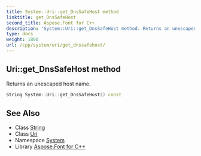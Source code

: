 ```yaml
---
title: System::Uri::get_DnsSafeHost method
linktitle: get_DnsSafeHost
second_title: Aspose.Font for C++
description: 'System::Uri::get_DnsSafeHost method. Returns an unescaped host name in C++.'
type: docs
weight: 1800
url: /cpp/system/uri/get_dnssafehost/
---
```

## Uri::get_DnsSafeHost method


Returns an unescaped host name.

```cpp
String System::Uri::get_DnsSafeHost() const
```

## See Also

* Class [String](../../string/)
* Class [Uri](../)
* Namespace [System](../../)
* Library [Aspose.Font for C++](../../../)
